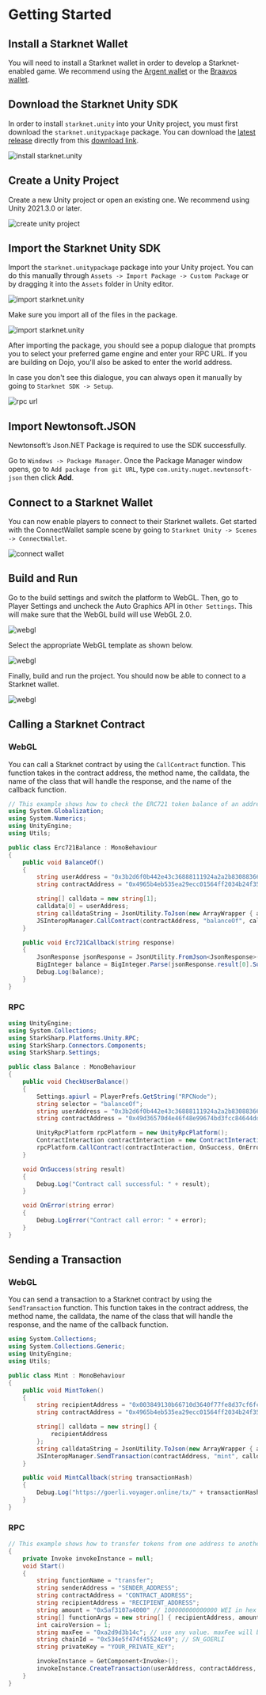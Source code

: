 # Getting Started

## Install a Starknet Wallet

You will need to install a Starknet wallet in order to develop a Starknet-enabled game. We recommend using the [Argent wallet](https://www.argent.xyz/) or the [Braavos wallet](https://braavos.app/).

## Download the Starknet Unity SDK

In order to install `starknet.unity` into your Unity project, you must first download the `starknet.unitypackage` package. You can download the [latest release](https://github.com/NethermindEth/starknet.unity/releases) directly from this [download link](https://github.com/NethermindEth/starknet.unity/releases/latest/download/starknet.unitypackage).

![install starknet.unity](assets/install.png)

## Create a Unity Project

Create a new Unity project or open an existing one. We recommend using Unity 2021.3.0 or later.

![create unity project](assets/create-project.png)

## Import the Starknet Unity SDK

Import the `starknet.unitypackage` package into your Unity project. You can do this manually through `Assets -> Import Package -> Custom Package` or by dragging it into the `Assets` folder in Unity editor.

![import starknet.unity](assets/import-package.png)

Make sure you import all of the files in the package.

![import starknet.unity](assets/import-all.png)

After importing the package, you should see a popup dialogue that prompts you to select your preferred game engine and enter your RPC URL. If you are building on Dojo, you'll also be asked to enter the world address.

In case you don't see this dialogue, you can always open it manually by going to `Starknet SDK -> Setup`.

![rpc url](assets/rpc-node.png)

## Import Newtonsoft.JSON

Newtonsoft’s Json.NET Package is required to use the SDK successfully.

Go to `Windows -> Package Manager`. Once the Package Manager window opens, go to `Add package from git URL`, type `com.unity.nuget.newtonsoft-json` then click **Add**.

## Connect to a Starknet Wallet

You can now enable players to connect to their Starknet wallets. Get started with the ConnectWallet sample scene by going to `Starknet Unity -> Scenes -> ConnectWallet`.

![connect wallet](assets/connect-wallet.png)

## Build and Run

Go to the build settings and switch the platform to WebGL. Then, go to Player Settings and uncheck the Auto Graphics API in `Other Settings`. This will make sure that the WebGL build will use WebGL 2.0.

![webgl](assets/switch-platform.png)

Select the appropriate WebGL template as shown below.

![webgl](assets/webgl-template.png)

Finally, build and run the project. You should now be able to connect to a Starknet wallet.

![webgl](assets/deploy.png)

## Calling a Starknet Contract

### WebGL

You can call a Starknet contract by using the `CallContract` function. This function takes in the contract address, the method name, the calldata, the name of the class that will handle the response, and the name of the callback function.

```csharp
// This example shows how to check the ERC721 token balance of an address.
using System.Globalization;
using System.Numerics;
using UnityEngine;
using Utils;

public class Erc721Balance : MonoBehaviour
{
    public void BalanceOf()
    {
        string userAddress = "0x3b2d6f0b442e43c36888111924a2a2b8308836658f803abb76bc39b4b43a305";
        string contractAddress = "0x4965b4eb535ea29ecc01564ff2034b24f358d923cbf3e8ee022cd0f86b69b99";

        string[] calldata = new string[1];
        calldata[0] = userAddress;
        string calldataString = JsonUtility.ToJson(new ArrayWrapper { array = calldata });
        JSInteropManager.CallContract(contractAddress, "balanceOf", calldataString, "Erc721Balance", "Erc721Callback");
    }

    public void Erc721Callback(string response)
    {
        JsonResponse jsonResponse = JsonUtility.FromJson<JsonResponse>(response);
        BigInteger balance = BigInteger.Parse(jsonResponse.result[0].Substring(2), NumberStyles.HexNumber);
        Debug.Log(balance);
    }
}
```

### RPC

```csharp
using UnityEngine;
using System.Collections;
using StarkSharp.Platforms.Unity.RPC;
using StarkSharp.Connectors.Components;
using StarkSharp.Settings;

public class Balance : MonoBehaviour
{
    public void CheckUserBalance()
    {
        Settings.apiurl = PlayerPrefs.GetString("RPCNode");
        string selector = "balanceOf";
        string userAddress = "0x3b2d6f0b442e43c36888111924a2a2b8308836658f803abb76bc39b4b43a305";
        string contractAddress = "0x49d36570d4e46f48e99674bd3fcc84644ddd6b96f7c741b1562b82f9e004dc7";

        UnityRpcPlatform rpcPlatform = new UnityRpcPlatform();
        ContractInteraction contractInteraction = new ContractInteraction(contractAddress, selector, userAddress);
        rpcPlatform.CallContract(contractInteraction, OnSuccess, OnError);
    }

    void OnSuccess(string result)
    {
        Debug.Log("Contract call successful: " + result);
    }

    void OnError(string error)
    {
        Debug.LogError("Contract call error: " + error);
    }
}
```

## Sending a Transaction

### WebGL

You can send a transaction to a Starknet contract by using the `SendTransaction` function. This function takes in the contract address, the method name, the calldata, the name of the class that will handle the response, and the name of the callback function.

```csharp
using System.Collections;
using System.Collections.Generic;
using UnityEngine;
using Utils;

public class Mint : MonoBehaviour
{
    public void MintToken()
    {
        string recipientAddress = "0x003849130b66710d3640f77fe8d37cf6fcf1e0dbb33fb9518e864b98c5b1a5f8";
        string contractAddress = "0x4965b4eb535ea29ecc01564ff2034b24f358d923cbf3e8ee022cd0f86b69b99";

        string[] calldata = new string[] {
            recipientAddress
        };
        string calldataString = JsonUtility.ToJson(new ArrayWrapper { array = calldata });
        JSInteropManager.SendTransaction(contractAddress, "mint", calldataString, "Erc721Mint", "MintCallback");
    }

    public void MintCallback(string transactionHash)
    {
        Debug.Log("https://goerli.voyager.online/tx/" + transactionHash);
    }
}
```

### RPC

```csharp
// This example shows how to transfer tokens from one address to another.
{
    private Invoke invokeInstance = null;
    void Start()
    {
        string functionName = "transfer";
        string senderAddress = "SENDER_ADDRESS";
        string contractAddress = "CONTRACT_ADDRESS";
        string recipientAddress = "RECIPIENT_ADDRESS";
        string amount = "0x5af3107a4000" // 100000000000000 WEI in hex
        string[] functionArgs = new string[] { recipientAddress, amount, "0x0" }; // argument of Uint256 type are padded with 0x0. Hence, the third argument
        int cairoVersion = 1;
        string maxFee = "0xa2d9d3b14c"; // use any value. maxFee will be calculated automatically
        string chainId = "0x534e5f474f45524c49"; // SN_GOERLI
        string privateKey = "YOUR_PRIVATE_KEY";

        invokeInstance = GetComponent<Invoke>();
        invokeInstance.CreateTransaction(userAddress, contractAddress, functionName, functionArgs, cairoVersion, maxFee, chainId, privateKey);
    }
}
```

